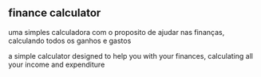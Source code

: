 ## finance calculator ##

 uma simples calculadora com o proposito de ajudar nas finanças, calculando todos os ganhos e gastos

 a simple calculator designed to help you with your finances, calculating all your income and expenditure

